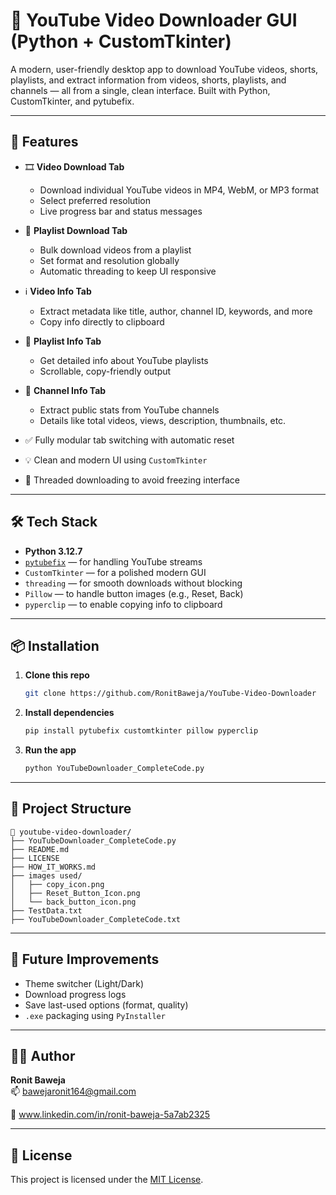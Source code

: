 # 🎥 YouTube Video Downloader GUI (Python + CustomTkinter)

A modern, user-friendly desktop app to download YouTube videos, shorts, playlists, and extract information from videos, shorts, playlists, and channels — all from a single, clean interface. Built with Python, CustomTkinter, and pytubefix.

---

## 🚀 Features

- 🎞️ **Video Download Tab**
  - Download individual YouTube videos in MP4, WebM, or MP3 format
  - Select preferred resolution
  - Live progress bar and status messages

- 📂 **Playlist Download Tab**
  - Bulk download videos from a playlist
  - Set format and resolution globally
  - Automatic threading to keep UI responsive

- ℹ️ **Video Info Tab**
  - Extract metadata like title, author, channel ID, keywords, and more
  - Copy info directly to clipboard

- 📑 **Playlist Info Tab**
  - Get detailed info about YouTube playlists
  - Scrollable, copy-friendly output

- 👤 **Channel Info Tab**
  - Extract public stats from YouTube channels
  - Details like total videos, views, description, thumbnails, etc.

- ✅ Fully modular tab switching with automatic reset
- 💡 Clean and modern UI using `CustomTkinter`
- 🎯 Threaded downloading to avoid freezing interface

---

## 🛠️ Tech Stack

- **Python 3.12.7**
- [`pytubefix`](https://pypi.org/project/pytubefix/) — for handling YouTube streams
- `CustomTkinter` — for a polished modern GUI
- `threading` — for smooth downloads without blocking
- `Pillow` — to handle button images (e.g., Reset, Back)
- `pyperclip` — to enable copying info to clipboard

---

## 📦 Installation

1. **Clone this repo**
   ```bash
   git clone https://github.com/RonitBaweja/YouTube-Video-Downloader
   ```

2. **Install dependencies**
   ```bash
   pip install pytubefix customtkinter pillow pyperclip
   ```

3. **Run the app**
   ```bash
   python YouTubeDownloader_CompleteCode.py
   ```

---

## 📁 Project Structure

```
📁 youtube-video-downloader/
├── YouTubeDownloader_CompleteCode.py
├── README.md
├── LICENSE
├── HOW_IT_WORKS.md
├── images used/
│   ├── copy_icon.png
│   ├── Reset_Button_Icon.png
│   └── back_button_icon.png
├── TestData.txt
├── YouTubeDownloader_CompleteCode.txt
```

---

## 🔮 Future Improvements

- Theme switcher (Light/Dark)
- Download progress logs
- Save last-used options (format, quality)
- `.exe` packaging using `PyInstaller`

---

## 🧑‍💻 Author

**Ronit Baweja**  
📫 bawejaronit164@gmail.com

🔗 www.linkedin.com/in/ronit-baweja-5a7ab2325

---

## 📜 License

This project is licensed under the [MIT License](LICENSE).
